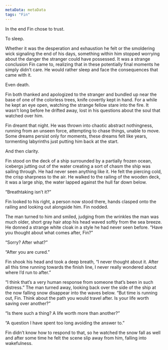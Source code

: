 ```yaml
---
metaData: metaData
tags: "Fin"
---
```


In the end Fin chose to trust.

To sleep. 

Whether it was the desperation and exhaustion he felt or the smoldering wick signaling the end of his days, something within him stopped worrying about the danger the stranger could have possessed. It was a strange conclusion Fin came to, realizing that in these potentially final moments he simply didn’t care. He would rather sleep and face the consequences that came with it. 

Even death.

Fin both thanked and apologized to the stranger and bundled up near the base of one of the colorless trees, knife covertly kept in hand. For a while he kept an eye open, watching the strange fellow stare into the fire. It wasn’t long before he drifted away, lost in his questions about the soul that watched over him.

Fin dreamt that night. He was thrown into chaotic abstract nothingness, running from an unseen force, attempting to chase things, unable to move. Some dreams persist only for moments, these dreams felt like years, tormenting labyrinths just putting him back at the start. 

And then clarity. 

Fin stood on the deck of a ship surrounded by a partially frozen ocean, icebergs jutting out of the water creating a sort of chasm the ship was sailing through. He had never seen anything like it. He felt the piercing cold, the crisp sharpness to the air. He walked to the railing of the wooden deck, it was a large ship, the water lapped against the hull far down below. 

“Breathtaking isn’t it?”

Fin looked to his right, a person now stood there, hands clasped onto the railing and looking out alongside him. Fin nodded. 

The man turned to him and smiled, judging from the wrinkles the man was much older, short gray hair atop his head waved softly from the sea breeze. He donned a strange white cloak in a style he had never seen before. “Have you thought about what comes after, Fin?”

“Sorry? After what?”

“After you are cured.”

Fin shook his head and took a deep breath, “I never thought about it. After all this time running towards the finish line, I never really wondered about where I’d run to after.” 

“I think that’s a very human response from someone that’s been in such distress.” The man turned away, looking back over the side of the ship at the now falling snow disappear into the waves below. “But time is running out, Fin. Think about the path you would travel after. Is your life worth saving over another?”

“Is there such a thing? A life worth more than another?”

“A question I have spent too long avoiding the answer to.”

Fin didn’t know how to respond to that, so he watched the snow fall as well and after some time he felt the scene slip away from him, falling into wakefulness.